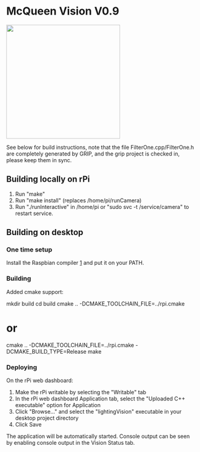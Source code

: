 # McQueen Vision V0.9

<img src="https://repository-images.githubusercontent.com/223694691/2a138780-0ed4-11ea-979c-27afe32caebe" height="300">

See below for build instructions, note that the file FilterOne.cpp/FilterOne.h are
completely generated by GRIP, and the grip project is checked in, please keep them
in sync.

## Building locally on rPi

1) Run "make"
2) Run "make install" (replaces /home/pi/runCamera)
3) Run "./runInteractive" in /home/pi or "sudo svc -t /service/camera" to
   restart service.

## Building on desktop

### One time setup

Install the Raspbian compiler [1] and put it on your PATH.

[1]: https://github.com/wpilibsuite/raspbian-toolchain/releases

### Building

Added cmake support:

mkdir build
cd build
cmake .. -DCMAKE_TOOLCHAIN_FILE=../rpi.cmake 
# or
cmake .. -DCMAKE_TOOLCHAIN_FILE=../rpi.cmake -DCMAKE_BUILD_TYPE=Release
make

### Deploying

On the rPi web dashboard:

1) Make the rPi writable by selecting the "Writable" tab
2) In the rPi web dashboard Application tab, select the
   "Uploaded C++ executable" option for Application
3) Click "Browse..." and select the "lightingVision" executable in
   your desktop project directory
4) Click Save

The application will be automatically started.  Console output can be seen by
enabling console output in the Vision Status tab.

